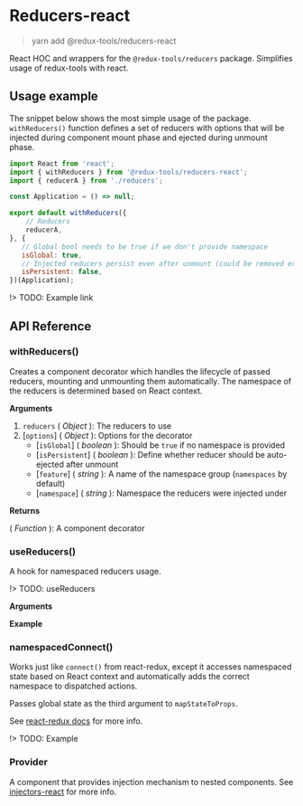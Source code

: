 # Reducers-react

> yarn add @redux-tools/reducers-react

React HOC and wrappers for the `@redux-tools/reducers` package. Simplifies usage of redux-tools
with react.

## Usage example

The snippet below shows the most simple usage of the package. `withReducers()` function defines
a set of reducers with options that will be injected during component mount phase and ejected during
unmount phase.

```js
import React from 'react';
import { withReducers } from '@redux-tools/reducers-react';
import { reducerA } from './reducers';

const Application = () => null;

export default withReducers({
    // Reducers
    reducerA,
}, {
   // Global bool needs to be true if we don't provide namespace
   isGlobal: true,
   // Injected reducers persist even after unmount (could be removed explicitly via ejectMiddleware)
   isPersistent: false,
})(Application);
```

!> TODO: Example link

## API Reference

### withReducers()

Creates a component decorator which handles the lifecycle of passed reducers, mounting and unmounting them automatically. The namespace of the reducers is determined based on React context.

**Arguments**

1. `reducers` ( _Object_ ): The reducers to use
2. [`options`] \( _Object_ ): Options for the decorator
    - [`isGlobal`] ( _boolean_ ): Should be `true` if no namespace is provided
    - [`isPersistent`] ( _boolean_ ): Define whether reducer should be auto-ejected after unmount
    - [`feature`] ( _string_ ): A name of the namespace group (`namespaces` by default)
    - [`namespace`] ( _string_ ): Namespace the reducers were injected under

**Returns**

( _Function_ ): A component decorator

### useReducers()

A hook for namespaced reducers usage.

!> TODO: useReducers

**Arguments**

**Example**

### namespacedConnect()

Works just like `connect()` from react-redux, except it accesses namespaced state based on React context and automatically adds the correct namespace to dispatched actions.

Passes global state as the third argument to `mapStateToProps`.

See [react-redux docs](https://react-redux.js.org/docs/api) for more info.

!> TODO: Example

### Provider

A component that provides injection mechanism to nested components. See
[injectors-react](/injectors-react/index.md) for more info.
